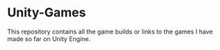 # Unity-Games
This repository contains all the game builds or links to the games I have made so far on Unity Engine. 

